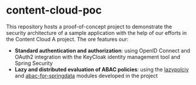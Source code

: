 # content-cloud-poc
This repository hosts a proof-of-concept project to demonstrate the security architecture of a sample application with the help of our efforts in the Content Cloud A project. The ore features our:  

- __Standard authentication and authorization__: using OpenID Connect and OAuth2 integration with the KeyCloak identity management tool and Spring Security
- __Lazy and distributed evaluation of ABAC policies__: using the [lazypolciy](https://github.com/emad7105/lazypolicy/) and [abac-for-springdata](https://github.com/paulcwarren/abac_spike_1) modules developed in the project 
